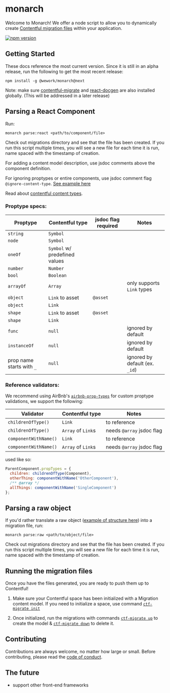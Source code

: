 # monarch

Welcome to Monarch! We offer a node script to allow you to dynamically create [Contentful migration files](https://github.com/contentful/contentful-migration#createcontenttypeid-opts--contenttype) within your application.

[![npm version](https://badge.fury.io/js/%40wework%2Fmonarch.svg)](//npmjs.com/package/@wework/monarch)

## Getting Started

These docs reference the most current version. Since it is still in an alpha release, run the following to get the most recent release:

```
npm install -g @wework/monarch@next
```

Note: make sure [contentful-migrate](https://github.com/deluan/contentful-migrate) and [react-docgen](https://github.com/reactjs/react-docgen) are also installed globally. (This will be addressed in a later release)

## Parsing a React Component

Run:

```
monarch parse:react <path/to/component/file>
```

Check out migrations directory and see that the file has been created. If you run this script multiple times, you will see a new file for each time it is run, name spaced with the timestamp of creation.

For adding a content model description, use jsdoc comments above the component definition.

For ignoring proptypes or entire components, use jsdoc comment flag `@ignore-content-type`. [See example here](https://github.com/wework/monarch/blob/master/example/components/CrossSellGroupjsx)

Read about [contentful content types](https://github.com/contentful/contentful-migration#createfieldid-opts--field).

### Proptype specs:

| Proptype                  | Contentful type               | jsdoc flag required | Notes                          |
| ------------------------- | ----------------------------- | ------------------- | ------------------------------ |
| `string`                  | `Symbol`                      |                     |                                |
| `node`                    | `Symbol`                      |                     |                                |
| `oneOf`                   | `Symbol` w/ predefined values |                     |                                |
| `number`                  | `Number`                      |                     |                                |
| `bool`                    | `Boolean`                     |                     |                                |
| `arrayOf`                 | `Array`                       |                     | only supports `Link` types     |
| `object`                  | `Link` to asset               | `@asset`            |                                |
| `object`                  | `Link`                        |                     |                                |
| `shape`                   | `Link` to asset               | `@asset`            |                                |
| `shape`                   | `Link`                        |                     |                                |
| `func`                    | `null`                        |                     | ignored by default             |
| `instanceOf`              | `null`                        |                     | ignored by default             |
| prop name starts with `_` | `null`                        |                     | ignored by default (ex. `_id`) |

### Reference validators:

We recommend using AirBnb's [`airbnb-prop-types`](https://github.com/airbnb/prop-types) for custom proptype validations, we support the following:

| Validator             | Contentful type    | Notes                     |
| --------------------- | ------------------ | ------------------------- |
| `childrenOfType()`    | `Link`             | to reference              |
| `childrenOfType()`    | `Array` of `Link`s | needs `@array` jsdoc flag |
| `componentWithName()` | `Link`             | to reference              |
| `componentWithName()` | `Array` of `Link`s | needs `@array` jsdoc flag |

used like so:

```js
ParentComponent.propTypes = {
  children: childrenOfType(Component),
  otherThing: componentWithName('OtherComponent'),
  /** @array */
  allThings: componentWithName('SingleComponent')
};
```

## Parsing a raw object

If you'd rather translate a raw object ([example of structure here](https://github.com/wework/monarch/blob/master/example/dummy_data/index.js)) into a migration file, run:

```
monarch parse:raw <path/to/object/file>
```

Check out migrations directory and see that the file has been created. If you run this script multiple times, you will see a new file for each time it is run, name spaced with the timestamp of creation.

## Running the migration files

Once you have the files generated, you are ready to push them up to Contentful!

1.  Make sure your Contentful space has been initialized with a Migration content model. If you need to initialize a space, use command [`ctf-migrate init`](https://www.npmjs.com/package/contentful-migrate#init)

2.  Once initialized, run the migrations with commands [`ctf-migrate up`](https://www.npmjs.com/package/contentful-migrate#up) to create the model & [`ctf-migrate down`](https://www.npmjs.com/package/contentful-migrate#down) to delete it.

## Contributing

Contributions are always welcome, no matter how large or small. Before contributing, please read the [code of conduct](CODE_OF_CONDUCT.md).

## The future

- support other front-end frameworks
